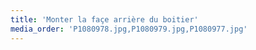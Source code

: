 ```yaml
---
title: 'Monter la façe arrière du boitier'
media_order: 'P1080978.jpg,P1080979.jpg,P1080977.jpg'
---
```



